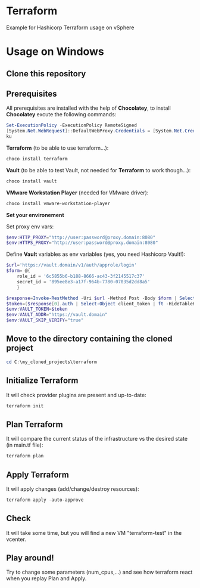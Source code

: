 # Terraform
Example for Hashicorp Terraform usage on vSphere

# Usage on Windows

## Clone this repository

## Prerequisites ##

All prerequisites are installed with the help of **Chocolatey**, to install **Chocolatey** excute the following commands:

```powershell
Set-ExecutionPolicy -ExecutionPolicy RemoteSigned
[System.Net.WebRequest]::DefaultWebProxy.Credentials = [System.Net.CredentialCache]::DefaultCredentials; iex ((New-Object System.Net.WebClient).DownloadString('https://chocolatey.org/install.ps1'))
ku
```

**Terraform** (to be able to use terraform...):

```powershell
choco install terraform
```

**Vault** (to be able to test Vault, not needed for **Terraform** to work though...):

```powershell
choco install vault
```

**VMware Workstation Player** (needed for VMware driver):

```powershell
choco install vmware-workstation-player
```

**Set your environement**

Set proxy env vars:

```powershell
$env:HTTP_PROXY="http://user:password@proxy.domain:8080"
$env:HTTPS_PROXY="http://user:password@proxy.domain:8080"
```

Define **Vault** variables as env variables (yes, you need Hashicorp Vault!):

```powershell
$url='https://vault.domain/v1/auth/approle/login'
$form= @{
    role_id = '6c5855b6-b188-8666-ac43-3f2145517c37'
    secret_id = '895ee8e3-a17f-964b-7780-07035d2dd8a5'
    }

$response=Invoke-RestMethod -Uri $url -Method Post -Body $form | Select-Object -Property auth
$token=($response[0].auth | Select-Object client_token | ft -HideTableHeaders | Out-String).Trim()
$env:VAULT_TOKEN=$token
$env:VAULT_ADDR="https://vault.domain"
$env:VAULT_SKIP_VERIFY="true"
```

## Move to the directory containing the cloned project
```powershell
cd C:\my_cloned_projects\terraform
```

## Initialize Terraform
It will check provider plugins are present and up-to-date:
```powershell
terraform init
```

## Plan Terraform
It will compare the current status of the infrastructure vs the desired state (in main.tf file):
```powershell
terraform plan
```

## Apply Terraform
It will apply changes (add/change/destroy resources):
```powershell
terraform apply -auto-approve
```

## Check
It will take some time, but you will find a new VM "terraform-test" in the vcenter.

## Play around!
Try to change some parameters (num_cpus,...) and see how terraform react when you replay Plan and Apply.
